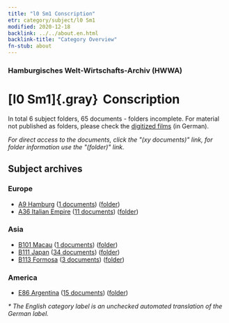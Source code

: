 ```yaml
---
title: "l0 Sm1 Conscription"
etr: category/subject/l0 Sm1
modified: 2020-12-18
backlink: ../../about.en.html
backlink-title: "Category Overview"
fn-stub: about
---
```


### Hamburgisches Welt-Wirtschafts-Archiv (HWWA)
# [l0 Sm1]{.gray}&#8201; Conscription&#160; 





In total 6 subject folders, 65 documents - folders incomplete.
For material not published as folders, please check the [digitized films](/film/h1_sh) (in German).

_For direct access to the documents, click the "(xy documents)" link, for folder information use the "(folder)" link._

## Subject archives



### Europe

- [A9 Hamburg](../../../geo/about.en.html#A9) (<a href="https://dfg-viewer.de/show/?tx_dlf[id]=https://pm20.zbw.eu/mets/sh/1409xx/140905/1447xx/144785/public.mets.en.xml" target="_blank">1 documents</a>) ([folder](http://purl.org/pressemappe20/folder/sh/140905,144785))
- [A36 Italian Empire](../../../geo/about.en.html#A36) (<a href="https://dfg-viewer.de/show/?tx_dlf[id]=https://pm20.zbw.eu/mets/sh/1410xx/141012/1447xx/144785/public.mets.en.xml" target="_blank">11 documents</a>) ([folder](http://purl.org/pressemappe20/folder/sh/141012,144785))

### Asia

- [B101 Macau](../../../geo/about.en.html#B101) (<a href="https://dfg-viewer.de/show/?tx_dlf[id]=https://pm20.zbw.eu/mets/sh/1412xx/141267/1447xx/144785/public.mets.en.xml" target="_blank">1 documents</a>) ([folder](http://purl.org/pressemappe20/folder/sh/141267,144785))
- [B111 Japan](../../../geo/about.en.html#B111) (<a href="https://dfg-viewer.de/show/?tx_dlf[id]=https://pm20.zbw.eu/mets/sh/1412xx/141272/1447xx/144785/public.mets.en.xml" target="_blank">34 documents</a>) ([folder](http://purl.org/pressemappe20/folder/sh/141272,144785))
- [B113 Formosa](../../../geo/about.en.html#B113) (<a href="https://dfg-viewer.de/show/?tx_dlf[id]=https://pm20.zbw.eu/mets/sh/1412xx/141274/1447xx/144785/public.mets.en.xml" target="_blank">3 documents</a>) ([folder](http://purl.org/pressemappe20/folder/sh/141274,144785))

### America

- [E86 Argentina](../../../geo/about.en.html#E86) (<a href="https://dfg-viewer.de/show/?tx_dlf[id]=https://pm20.zbw.eu/mets/sh/1416xx/141692/1447xx/144785/public.mets.en.xml" target="_blank">15 documents</a>) ([folder](http://purl.org/pressemappe20/folder/sh/141692,144785))


_* The English category label is an unchecked automated translation of the German label._


